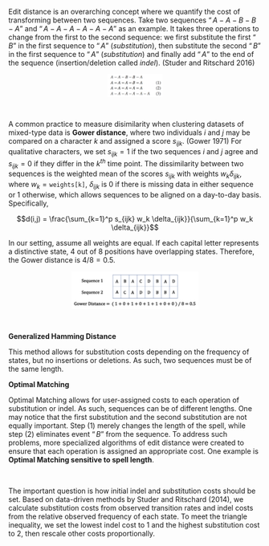 Edit distance is an overarching concept where we quantify the cost of transforming between two sequences. Take two sequences $“A−A−B−B−A”$ and $“A−A−A−A−A−A”$ as an example. It takes three operations to change from the first to the second sequence: we first substitute the first $“B”$ in the first sequence to $“A”$ (*substitution*), then substitute the second $“B”$ in the first sequence to $“A”$ (*substitution*) and finally add $“A”$ to the end of the sequence (insertion/deletion called *indel*). (Studer and Ritschard 2016)

<img src="edit_distance.png" alt="" style="width: 22%;display: block;
  margin-left: auto;
  margin-right: auto;"/>

&nbsp;

A common practice to measure disimilarity when clustering datasets of mixed-type data is **Gower distance**, where two individuals $i$ and $j$ may be compared on a character $k$ and assigned a score $s_{ijk}$. (Gower 1971) For qualitative characters, we set $s_{ijk} = 1$ if the two sequences $i$ and $j$ agree and $s_{ijk} = 0$ if they differ in the $k^{th}$ time point. The dissimilarity between two sequences is the weighted mean of the scores $s_{ijk}$ with weights $w_k \delta_{ijk}$, where $w_k = \texttt{weights[k]}$, $\delta_{ijk}$ is 0 if there is missing data in either sequence or 1 otherwise, which allows sequences to be aligned on a day-to-day basis. Specifically,

$$d(i,j) = \frac{\sum_{k=1}^p s_{ijk} w_k \delta_{ijk}}{\sum_{k=1}^p w_k \delta_{ijk}}$$

In our setting, assume all weights are equal. If each capital letter represents a distinctive state, 4 out of 8 positions have overlapping states. Therefore, the Gower distance is $4 / 8 = 0.5$.

<img src="Gower.png" alt="" style="width: 50%;display: block;
  margin-left: auto;
  margin-right: auto;"/>

&nbsp;

**Generalized Hamming Distance**

This method allows for substitution costs depending on the frequency of states, but no insertions or deletions. As such, two sequences must be of the same length.

**Optimal Matching**

Optimal Matching allows for user-assigned costs to each operation of substitution or indel. As such, sequences can be of different lengths. One may notice that the first substitution and the second substitution are not equally important. Step (1) merely changes the length of the spell, while step (2) eliminates event $“B”$ from the sequence. To address such problems, more specialized algorithms of edit distance were created to ensure that each operation is assigned an appropriate cost. One example is **Optimal Matching sensitive to spell length**.

&nbsp;

The important question is how initial indel and substitution costs should be set. Based on data-driven methods by Studer and Ritschard (2014), we calculate substitution costs from observed transition rates and indel costs from the relative observed frequency of each state. To meet the triangle inequality, we set the lowest indel cost to $1$ and the highest substitution cost to $2$, then rescale other costs proportionally.
